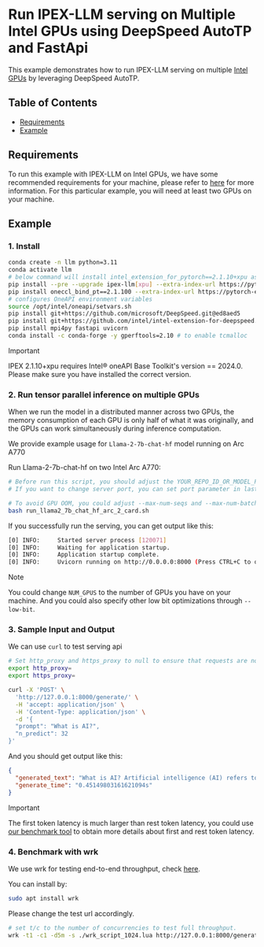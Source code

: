 # Run IPEX-LLM serving on Multiple Intel GPUs using DeepSpeed AutoTP and FastApi

This example demonstrates how to run IPEX-LLM serving on multiple [Intel GPUs](../../../python/llm/example/GPU/README.md) by leveraging DeepSpeed AutoTP.

## Table of Contents
- [Requirements](./deepspeed_autotp_fastapi_quickstart.md#requirements)
- [Example](./deepspeed_autotp_fastapi_quickstart.md#example)
<!-- 
>>1. [Install](./deepspeed_autotp_fastapi_quickstart.md#1-install)
>>2. [Run tensor parallel inference on multiple GPUs](./deepspeed_autotp_fastapi_quickstart.md#2-run-tensor-parallel-inference-on-multiple-gpus)
>>3. [Sample Input and Output](./deepspeed_autotp_fastapi_quickstart.md#3-sample-input-and-output)
>>4. [Benchmark with wrk](./deepspeed_autotp_fastapi_quickstart.md#4-benchmark-with-wrk) -->


## Requirements

To run this example with IPEX-LLM on Intel GPUs, we have some recommended requirements for your machine, please refer to [here](../../../python/llm/example/GPU/README.md#requirements) for more information. For this particular example, you will need at least two GPUs on your machine.

## Example

### 1. Install

```bash
conda create -n llm python=3.11
conda activate llm
# below command will install intel_extension_for_pytorch==2.1.10+xpu as default
pip install --pre --upgrade ipex-llm[xpu] --extra-index-url https://pytorch-extension.intel.com/release-whl/stable/xpu/us/
pip install oneccl_bind_pt==2.1.100 --extra-index-url https://pytorch-extension.intel.com/release-whl/stable/xpu/us/
# configures OneAPI environment variables
source /opt/intel/oneapi/setvars.sh
pip install git+https://github.com/microsoft/DeepSpeed.git@ed8aed5
pip install git+https://github.com/intel/intel-extension-for-deepspeed.git@0eb734b
pip install mpi4py fastapi uvicorn
conda install -c conda-forge -y gperftools=2.10 # to enable tcmalloc
```

> [!IMPORTANT]
> IPEX 2.1.10+xpu requires Intel® oneAPI Base Toolkit's version == 2024.0. Please make sure you have installed the correct version.

### 2. Run tensor parallel inference on multiple GPUs

When we run the model in a distributed manner across two GPUs, the memory consumption of each GPU is only half of what it was originally, and the GPUs can work simultaneously during inference computation.

We provide example usage for `Llama-2-7b-chat-hf` model running on Arc A770

Run Llama-2-7b-chat-hf on two Intel Arc A770:

```bash
# Before run this script, you should adjust the YOUR_REPO_ID_OR_MODEL_PATH in last line
# If you want to change server port, you can set port parameter in last line

# To avoid GPU OOM, you could adjust --max-num-seqs and --max-num-batched-tokens parameters in below script
bash run_llama2_7b_chat_hf_arc_2_card.sh
```

If you successfully run the serving, you can get output like this:

```bash
[0] INFO:     Started server process [120071]
[0] INFO:     Waiting for application startup.
[0] INFO:     Application startup complete.
[0] INFO:     Uvicorn running on http://0.0.0.0:8000 (Press CTRL+C to quit)
```

> [!NOTE]
> You could change `NUM_GPUS` to the number of GPUs you have on your machine. And you could also specify other low bit optimizations through `--low-bit`.

### 3. Sample Input and Output

We can use `curl` to test serving api

```bash
# Set http_proxy and https_proxy to null to ensure that requests are not forwarded by a proxy.
export http_proxy=
export https_proxy=

curl -X 'POST' \
  'http://127.0.0.1:8000/generate/' \
  -H 'accept: application/json' \
  -H 'Content-Type: application/json' \
  -d '{
  "prompt": "What is AI?",
  "n_predict": 32
}'
```

And you should get output like this:

```json
{
  "generated_text": "What is AI? Artificial intelligence (AI) refers to the development of computer systems able to perform tasks that would normally require human intelligence, such as visual perception, speech",
  "generate_time": "0.45149803161621094s"
}

```

> [!IMPORTANT]
> The first token latency is much larger than rest token latency, you could use [our benchmark tool](../../../python/llm/dev/benchmark/README.md) to obtain more details about first and rest token latency.

### 4. Benchmark with wrk

We use wrk for testing end-to-end throughput, check [here](https://github.com/wg/wrk).

You can install by:
```bash
sudo apt install wrk
```

Please change the test url accordingly.

```bash
# set t/c to the number of concurrencies to test full throughput.
wrk -t1 -c1 -d5m -s ./wrk_script_1024.lua http://127.0.0.1:8000/generate/ --timeout 1m
```